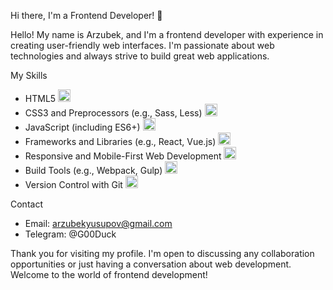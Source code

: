 Hi there, I'm a Frontend Developer! 👋

Hello! My name is Arzubek, and I'm a frontend developer with experience in creating user-friendly web interfaces. I'm passionate about web technologies and always strive to build great web applications.

My Skills

- HTML5 <img src="https://img.icons8.com/color/48/000000/html-5.png" alt="HTML5" width="20" height="20">
- CSS3 and Preprocessors (e.g., Sass, Less) <img src="https://img.icons8.com/color/48/000000/css3.png" alt="CSS3" width="20" height="20">
- JavaScript (including ES6+) <img src="https://img.icons8.com/color/48/000000/javascript.png" alt="JavaScript" width="20" height="20">
- Frameworks and Libraries (e.g., React, Vue.js) <img src="https://icons8.com/icon/wPohyHO_qO1a/react" alt="Frameworks" width="20" height="20">
- Responsive and Mobile-First Web Development <img src="https://icons8.com/icon/KjPwn6Tz1iuz/responsive" alt="Responsive" width="20" height="20">
- Build Tools (e.g., Webpack, Gulp) <img src="https://icons8.com/icon/sOWbK4N3cxGh/webpack" alt="Build Tools" width="20" height="20">
- Version Control with Git <img src="https://img.icons8.com/color/48/000000/git.png" alt="Git" width="20" height="20">

Contact

- Email: arzubekyusupov@gmail.com
- Telegram: @G00Duck

Thank you for visiting my profile. I'm open to discussing any collaboration opportunities or just having a conversation about web development. Welcome to the world of frontend development!

